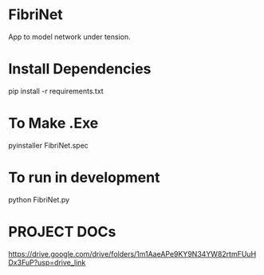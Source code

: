 # FibriNet
 App to model network under tension. 

# Install Dependencies 
pip install -r requirements.txt

# To Make .Exe
pyinstaller FibriNet.spec

# To run in development
python FibriNet.py

# PROJECT DOCs
https://drive.google.com/drive/folders/1m1AaeAPe9KY9N34YW82rtmFUuHDx3FuP?usp=drive_link